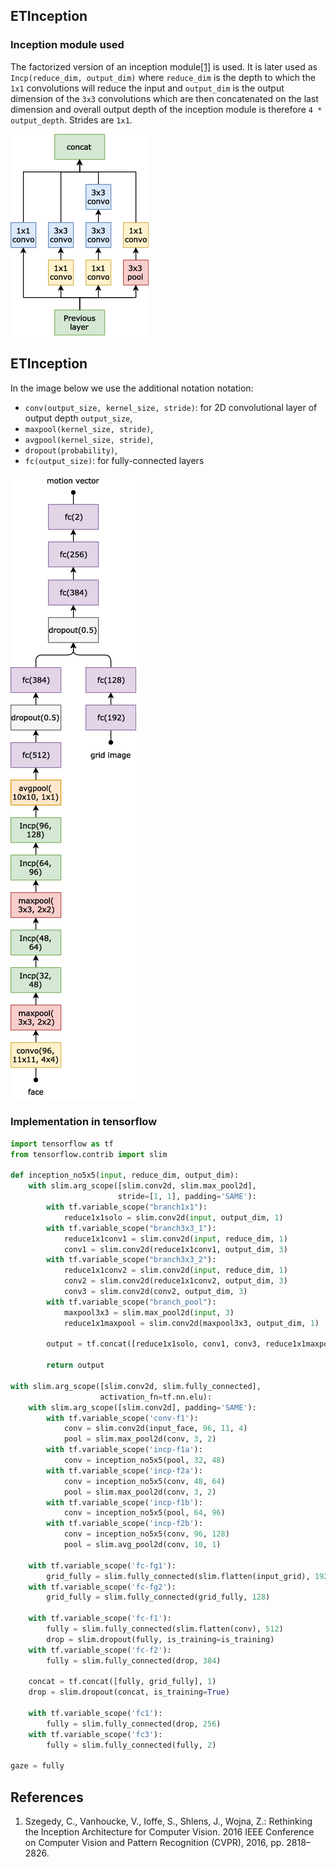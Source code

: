 ## ETInception

### Inception module used

The factorized version of an inception module[\[1\]][1] is used. It is later used as `Incp(reduce_dim, output_dim)` where `reduce_dim` is the depth to which the `1x1` convolutions will reduce the input and `output_dim` is the output dimension of the `3x3` convolutions which are then concatenated on the last dimension and overall output depth of the inception module is therefore `4 * output_depth`. Strides are `1x1`.

![inception-v2](inception2-3x3.png)

[1]: https://arxiv.org/pdf/1512.00567

## ETInception

In the image below we use the additional notation notation:

* `conv(output_size, kernel_size, stride)`: for 2D convolutional layer of output depth `output_size`,
* `maxpool(kernel_size, stride)`,
* `avgpool(kernel_size, stride)`,
* `dropout(probability)`,
* `fc(output_size)`: for fully-connected layers

![ETInception](ETInception.png)

### Implementation in tensorflow

```python
import tensorflow as tf
from tensorflow.contrib import slim

def inception_no5x5(input, reduce_dim, output_dim):
    with slim.arg_scope([slim.conv2d, slim.max_pool2d],
                        stride=[1, 1], padding='SAME'):
        with tf.variable_scope("branch1x1"):
            reduce1x1solo = slim.conv2d(input, output_dim, 1)
        with tf.variable_scope("branch3x3_1"):
            reduce1x1conv1 = slim.conv2d(input, reduce_dim, 1)
            conv1 = slim.conv2d(reduce1x1conv1, output_dim, 3)
        with tf.variable_scope("branch3x3_2"):
            reduce1x1conv2 = slim.conv2d(input, reduce_dim, 1)
            conv2 = slim.conv2d(reduce1x1conv2, output_dim, 3)
            conv3 = slim.conv2d(conv2, output_dim, 3)
        with tf.variable_scope("branch_pool"):
            maxpool3x3 = slim.max_pool2d(input, 3)
            reduce1x1maxpool = slim.conv2d(maxpool3x3, output_dim, 1)

        output = tf.concat([reduce1x1solo, conv1, conv3, reduce1x1maxpool], 3)

        return output

with slim.arg_scope([slim.conv2d, slim.fully_connected],
                    activation_fn=tf.nn.elu):
    with slim.arg_scope([slim.conv2d], padding='SAME'):
        with tf.variable_scope('conv-f1'):
            conv = slim.conv2d(input_face, 96, 11, 4)
            pool = slim.max_pool2d(conv, 3, 2)
        with tf.variable_scope('incp-f1a'):
            conv = inception_no5x5(pool, 32, 48)
        with tf.variable_scope('incp-f2a'):
            conv = inception_no5x5(conv, 48, 64)
            pool = slim.max_pool2d(conv, 3, 2)
        with tf.variable_scope('incp-f1b'):
            conv = inception_no5x5(pool, 64, 96)
        with tf.variable_scope('incp-f2b'):
            conv = inception_no5x5(conv, 96, 128)
            pool = slim.avg_pool2d(conv, 10, 1)

    with tf.variable_scope('fc-fg1'):
        grid_fully = slim.fully_connected(slim.flatten(input_grid), 192)
    with tf.variable_scope('fc-fg2'):
        grid_fully = slim.fully_connected(grid_fully, 128)

    with tf.variable_scope('fc-f1'):
        fully = slim.fully_connected(slim.flatten(conv), 512)
        drop = slim.dropout(fully, is_training=is_training)
    with tf.variable_scope('fc-f2'):
        fully = slim.fully_connected(drop, 384)

    concat = tf.concat([fully, grid_fully], 1)
    drop = slim.dropout(concat, is_training=True)

    with tf.variable_scope('fc1'):
        fully = slim.fully_connected(drop, 256)
    with tf.variable_scope('fc3'):
        fully = slim.fully_connected(fully, 2)

gaze = fully
```

## References

1. Szegedy, C., Vanhoucke, V., Ioffe, S., Shlens, J., Wojna, Z.: Rethinking the Inception Architecture for Computer Vision. 2016 IEEE Conference on Computer Vision and Pattern Recognition (CVPR), 2016, pp. 2818–2826.
